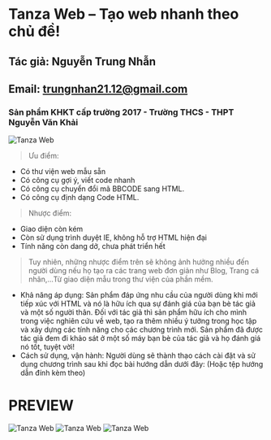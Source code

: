 # Tanza Web – Tạo web nhanh theo chủ đề!  
## Tác giả: Nguyễn Trung Nhẫn  
## Email: trungnhan21.12@gmail.com  
### Sản phẩm KHKT cấp trường 2017  - Trường THCS - THPT Nguyễn Văn Khải
![Tanza Web](https://i.imgur.com/Rggdakl.png)
> Ưu điểm:
+ Có thư viện web mẫu sẵn  
+ Có công cụ gợi ý, viết code nhanh    
+ Có công cụ chuyển đổi mã BBCODE sang HTML.  
+ Có công cụ định dạng Code HTML.   
> Nhược điểm:  
+ Giao diện còn kém  
+ Còn sử dụng trình duyệt IE, không hỗ trợ HTML hiện đại  
+ Tính năng còn dang dở, chưa phát triển hết  
> Tuy nhiên, những nhược điểm trên sẽ không ảnh hưởng nhiều đến người dùng nếu họ tạo ra các trang web đơn giản như Blog, Trang cá nhân,...Từ giao diện mẫu trong thư viện của phần mềm.  
-	Khả năng áp dụng: Sản phẩm đáp ứng nhu cầu của người dùng khi mới tiếp xúc với HTML và nó là hữu ích qua sự đánh giá của bạn bè tác giả và một số người thân. Đối với tác giả thì sản phẩm hữu ích cho mình trong việc nghiên cứu về web, tạo ra thêm nhiều ý tưởng trong học tập và xây dựng các tính năng cho các chương trình mới. Sản phẩm đã được tác giả đem đi khảo sát ở một số máy bạn bè của tác giả và họ đánh giá nó tốt, tuyệt vời!  
-	Cách sử dụng, vận hành: Người dùng sẽ thành thạo cách cài đặt và sử dụng chương trình sau khi đọc bài hướng dẫn dưới đây: (Hoặc tệp hướng dẫn đính kèm theo)  
# PREVIEW
![Tanza Web](https://i.imgur.com/PIBIdVw.png)
![Tanza Web](https://i.imgur.com/Guatvy2.png)
![Tanza Web](https://i.imgur.com/OLF0b7W.png)
